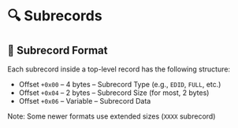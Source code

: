 # 🔍 Subrecords

## 📄 Subrecord Format
Each subrecord inside a top-level record has the following structure:
- Offset `+0x00` – 4 bytes – Subrecord Type (e.g., `EDID`, `FULL`, etc.)
- Offset `+0x04` – 2 bytes – Subrecord Size (for most, 2 bytes)
- Offset `+0x06` – Variable – Subrecord Data

Note: Some newer formats use extended sizes (`XXXX` subrecord)
